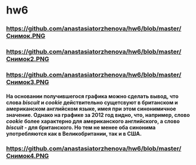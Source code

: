 # hw6
### https://github.com/anastasiatorzhenova/hw6/blob/master/Снимок.PNG
### https://github.com/anastasiatorzhenova/hw6/blob/master/Снимок2.PNG
### https://github.com/anastasiatorzhenova/hw6/blob/master/Снимок3.PNG
#### На основании получившегося графика можно сделать вывод, что слова *biscuit* и *cookie* действительно сущетсвуют в британском и американском английском языке, имея при этом синонимичное значение. Однако на графике за 2012 год видно, что, например,  слово *cookie* более характерно для американского английского, а слово *biscuit* - для британского. Но тем не менее оба синонима употребляются как в Великобритании, так и в США.
### https://github.com/anastasiatorzhenova/hw6/blob/master/Снимок4.PNG
